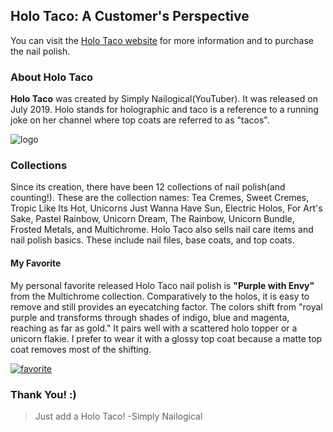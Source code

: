 ## Holo Taco: A Customer's Perspective
You can visit the [Holo Taco website](https://www.holotaco.com/) for more information and to purchase the nail polish.

### About Holo Taco
**Holo Taco** was created by Simply Nailogical(YouTuber). It was released on July 2019. Holo stands for holographic and taco is a reference to a running joke on her channel where top coats are referred to as "tacos". 


![logo](https://cdn.shopify.com/s/files/1/0050/3001/9162/t/2/assets/zendesk-avatar_200x.jpg?v=8375691822647145024 "Holo Taco Logo")

### Collections

Since its creation, there have been 12 collections of nail polish(and counting!). These are the collection names: Tea Cremes, Sweet Cremes, Tropic Like Its Hot, Unicorns Just Wanna Have Sun, Electric Holos, For Art's Sake, Pastel Rainbow, Unicorn Dream, The Rainbow, Unicorn Bundle, Frosted Metals, and Multichrome. Holo Taco also sells nail care items and nail polish basics. These include nail files, base coats, and top coats.


#### My Favorite 

My personal favorite released Holo Taco nail polish is **"Purple with Envy"** from the Multichrome collection. Comparatively to the holos, it is easy to remove and still provides an eyecatching factor. The colors shift from "royal purple and transforms through shades of indigo, blue and magenta, reaching as far as gold." It pairs well with a scattered holo topper or a unicorn flakie. I prefer to wear it with a glossy top coat because a matte top coat removes most of the shifting. 

[![favorite](https://cdn.shopify.com/s/files/1/0050/3001/9162/products/holo-taco-multichrome-purple-with-envy-2.jpg?v=1600992003 "Purple with Envy")](https://www.holotaco.com/products/purple-with-envy?_pos=5&_sid=9b2989733&_ss=r) 

### Thank You! :)
>Just add a Holo Taco! -Simply Nailogical 
